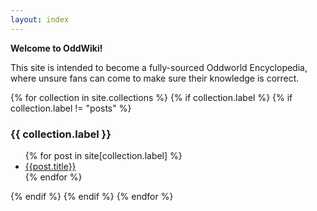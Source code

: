 ```yaml
---
layout: index
---
```


**Welcome to OddWiki!**

This site is intended to become a fully-sourced Oddworld Encyclopedia, where
unsure fans can come to make sure their knowledge is correct.

<div id="cats">
{% for collection in site.collections %}
{% if collection.label %}
{% if collection.label != "posts" %}
<div class="category">
<h3>{{ collection.label }}</h3>
<ul>
{% for post in site[collection.label] %}
<li><a href="{{post.url}}">{{post.title}}</a></li>
{% endfor %}
</ul>
</div>
{% endif %}
{% endif %}
{% endfor %}
</div>
